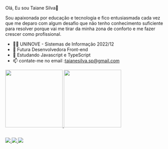 Olá, Eu sou Taiane Silva👋

Sou apaixonada por educação e tecnologia e fico entusiasmada cada vez que me deparo com algum desafio que não tenho conhecimento suficiente para resolver porque vai me tirar da minha zona de conforto e me fazer crescer como profissional. 

- 👩‍🎓 UNINOVE - Sistemas de Informação 2022/12
- 🔭 Futura Desenvolvedora Front-end
- 🌱 Estudando Javascript e  TypeScript
- 📫 contate-me no email :taianesilva.sp@gmail.com

 <div>
  <a href="https://https://github.com/Taiianesilva">
  <img height = "180em" src = "https://github-readme-stats.vercel.app/api?username=Taiianesilva&show_icons=true&theme=dracula&include_all_commits=true&count_private=true" />
  <img height = "180em" src = "https://github-readme-stats.vercel.app/api/top-langs/?username=Taiianesilva&layout=compact&langs_count=7&theme=dracula" />
</div>

  ##
 <div>
 <a href ="https://www.instagram.com/taiane.thay/"target="_blank"> <img src = "https://img.shields.io/badge/Instagram-E4405F?style=for-the-badge&logo=instagram&logoColor=white "target =" _ blank "> </a>
  <a href= "https://www.linkedin.com/in/taiane-silva-504b451ab/"target="_blank"> <img src = "https://img.shields.io/badge/LinkedIn-0077B5?style=for-the-badge&logo=linkedin&logoColor=white "target =" _ blank "> </a> 
     <a href ="taianesilva.sp@gmail.com"><img src = "https://img.shields.io/badge/Gmail-D14836?style=for-the-badge&logo=gmail&logoColor=white" target = "_ blank"> </a>
   
</div>
